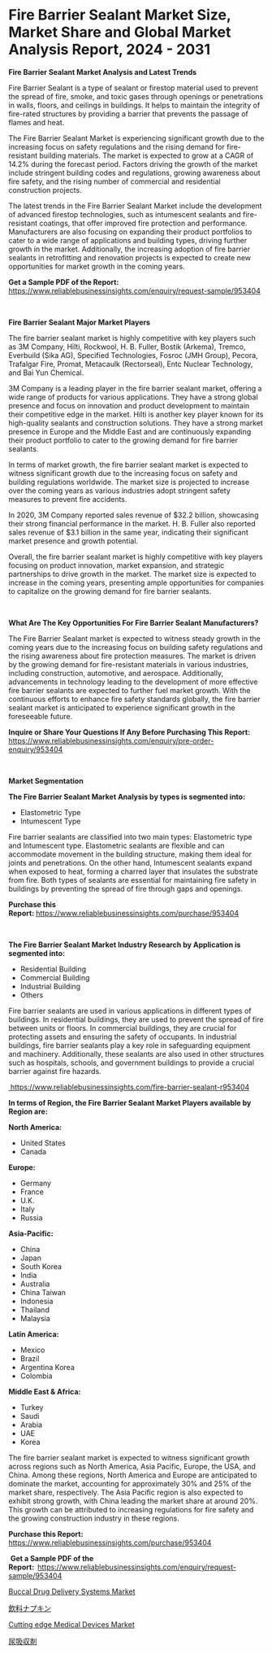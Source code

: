 <p><h1>Fire Barrier Sealant Market Size, Market Share and Global Market Analysis Report, 2024 - 2031</h1></p><p><strong>Fire Barrier Sealant Market Analysis and Latest Trends</strong></p>
<p><p>Fire Barrier Sealant is a type of sealant or firestop material used to prevent the spread of fire, smoke, and toxic gases through openings or penetrations in walls, floors, and ceilings in buildings. It helps to maintain the integrity of fire-rated structures by providing a barrier that prevents the passage of flames and heat.</p><p>The Fire Barrier Sealant Market is experiencing significant growth due to the increasing focus on safety regulations and the rising demand for fire-resistant building materials. The market is expected to grow at a CAGR of 14.2% during the forecast period. Factors driving the growth of the market include stringent building codes and regulations, growing awareness about fire safety, and the rising number of commercial and residential construction projects.</p><p>The latest trends in the Fire Barrier Sealant Market include the development of advanced firestop technologies, such as intumescent sealants and fire-resistant coatings, that offer improved fire protection and performance. Manufacturers are also focusing on expanding their product portfolios to cater to a wide range of applications and building types, driving further growth in the market. Additionally, the increasing adoption of fire barrier sealants in retrofitting and renovation projects is expected to create new opportunities for market growth in the coming years.</p></p>
<p><strong>Get a Sample PDF of the Report:&nbsp;</strong> <a href="https://www.reliablebusinessinsights.com/enquiry/request-sample/953404">https://www.reliablebusinessinsights.com/enquiry/request-sample/953404</a></p>
<p>&nbsp;</p>
<p><strong>Fire Barrier Sealant Major Market Players</strong></p>
<p><p>The fire barrier sealant market is highly competitive with key players such as 3M Company, Hilti, Rockwool, H. B. Fuller, Bostik (Arkema), Tremco, Everbuild (Sika AG), Specified Technologies, Fosroc (JMH Group), Pecora, Trafalgar Fire, Promat, Metacaulk (Rectorseal), Entc Nuclear Technology, and Bai Yun Chemical. </p><p>3M Company is a leading player in the fire barrier sealant market, offering a wide range of products for various applications. They have a strong global presence and focus on innovation and product development to maintain their competitive edge in the market. Hilti is another key player known for its high-quality sealants and construction solutions. They have a strong market presence in Europe and the Middle East and are continuously expanding their product portfolio to cater to the growing demand for fire barrier sealants. </p><p>In terms of market growth, the fire barrier sealant market is expected to witness significant growth due to the increasing focus on safety and building regulations worldwide. The market size is projected to increase over the coming years as various industries adopt stringent safety measures to prevent fire accidents.</p><p>In 2020, 3M Company reported sales revenue of $32.2 billion, showcasing their strong financial performance in the market. H. B. Fuller also reported sales revenue of $3.1 billion in the same year, indicating their significant market presence and growth potential. </p><p>Overall, the fire barrier sealant market is highly competitive with key players focusing on product innovation, market expansion, and strategic partnerships to drive growth in the market. The market size is expected to increase in the coming years, presenting ample opportunities for companies to capitalize on the growing demand for fire barrier sealants.</p></p>
<p>&nbsp;</p>
<p><strong>What Are The Key Opportunities For Fire Barrier Sealant Manufacturers?</strong></p>
<p><p>The Fire Barrier Sealant market is expected to witness steady growth in the coming years due to the increasing focus on building safety regulations and the rising awareness about fire protection measures. The market is driven by the growing demand for fire-resistant materials in various industries, including construction, automotive, and aerospace. Additionally, advancements in technology leading to the development of more effective fire barrier sealants are expected to further fuel market growth. With the continuous efforts to enhance fire safety standards globally, the fire barrier sealant market is anticipated to experience significant growth in the foreseeable future.</p></p>
<p><strong>Inquire or Share Your Questions If Any Before Purchasing This Report:</strong> <a href="https://www.reliablebusinessinsights.com/enquiry/pre-order-enquiry/953404">https://www.reliablebusinessinsights.com/enquiry/pre-order-enquiry/953404</a></p>
<p>&nbsp;</p>
<p><strong>Market Segmentation</strong></p>
<p><strong>The Fire Barrier Sealant Market Analysis by types is segmented into:</strong></p>
<p><ul><li>Elastometric Type</li><li>Intumescent Type</li></ul></p>
<p><p>Fire barrier sealants are classified into two main types: Elastometric type and Intumescent type. Elastometric sealants are flexible and can accommodate movement in the building structure, making them ideal for joints and penetrations. On the other hand, Intumescent sealants expand when exposed to heat, forming a charred layer that insulates the substrate from fire. Both types of sealants are essential for maintaining fire safety in buildings by preventing the spread of fire through gaps and openings.</p></p>
<p><strong>Purchase this Report:&nbsp;</strong><a href="https://www.reliablebusinessinsights.com/purchase/953404">https://www.reliablebusinessinsights.com/purchase/953404</a></p>
<p>&nbsp;</p>
<p><strong>The Fire Barrier Sealant Market Industry Research by Application is segmented into:</strong></p>
<p><ul><li>Residential Building</li><li>Commercial Building</li><li>Industrial Building</li><li>Others</li></ul></p>
<p><p>Fire barrier sealants are used in various applications in different types of buildings. In residential buildings, they are used to prevent the spread of fire between units or floors. In commercial buildings, they are crucial for protecting assets and ensuring the safety of occupants. In industrial buildings, fire barrier sealants play a key role in safeguarding equipment and machinery. Additionally, these sealants are also used in other structures such as hospitals, schools, and government buildings to provide a crucial barrier against fire hazards.</p></p>
<p><a href="https://www.reliablebusinessinsights.com/fire-barrier-sealant-r953404">&nbsp;https://www.reliablebusinessinsights.com/fire-barrier-sealant-r953404</a></p>
<p><strong>In terms of Region, the Fire Barrier Sealant Market Players available by Region are:</strong></p>
<p>
    <p> <strong> North America: </strong>
        <ul>
            <li>United States</li>
            <li>Canada</li>
        </ul>
        </p> 
    <p> <strong> Europe: </strong>
        <ul>
            <li>Germany</li>
            <li>France</li>
            <li>U.K.</li>
            <li>Italy</li>
            <li>Russia</li>
        </ul>
        </p> 
    <p> <strong> Asia-Pacific: </strong>
        <ul>
            <li>China</li>
            <li>Japan</li>
            <li>South Korea</li>
            <li>India</li>
            <li>Australia</li>
            <li>China Taiwan</li>
            <li>Indonesia</li>
            <li>Thailand</li>
            <li>Malaysia</li>
        </ul>
        </p> 
    <p> <strong> Latin America: </strong>
        <ul>
            <li>Mexico</li>
            <li>Brazil</li>
            <li>Argentina Korea</li>
            <li>Colombia</li>
        </ul>
        </p> 
    <p> <strong> Middle East & Africa: </strong>
        <ul>
            <li>Turkey</li>
            <li>Saudi</li>
            <li>Arabia</li>
            <li>UAE</li>
            <li>Korea</li>
        </ul>
    </p>
    </p>
<p><p>The fire barrier sealant market is expected to witness significant growth across regions such as North America, Asia Pacific, Europe, the USA, and China. Among these regions, North America and Europe are anticipated to dominate the market, accounting for approximately 30% and 25% of the market share, respectively. The Asia Pacific region is also expected to exhibit strong growth, with China leading the market share at around 20%. This growth can be attributed to increasing regulations for fire safety and the growing construction industry in these regions.</p></p>
<p><strong>Purchase this Report: </strong><a href="https://www.reliablebusinessinsights.com/purchase/953404">https://www.reliablebusinessinsights.com/purchase/953404</a></p>
<p>&nbsp;<strong>Get a Sample PDF of the Report:&nbsp;&nbsp;</strong><a href="https://www.reliablebusinessinsights.com/enquiry/request-sample/953404">https://www.reliablebusinessinsights.com/enquiry/request-sample/953404</a></p>
<p><strong></strong></p>
<p><p><a href="https://github.com/bobicer/Market-Research-Report-List-4/blob/main/buccal-drug-delivery-systems-market.md">Buccal Drug Delivery Systems Market</a></p><p><a href="https://github.com/leigh4852023/Market-Research-Report-List-2/blob/main/7994532174346.md">飲料ナプキン</a></p><p><a href="https://github.com/timeliteaut/Market-Research-Report-List-3/blob/main/cutting-edge-medical-devices-market.md">Cutting edge Medical Devices Market</a></p><p><a href="https://github.com/SimeonBode1/Market-Research-Report-List-1/blob/main/6597833174347.md">尿吸収剤</a></p></p>